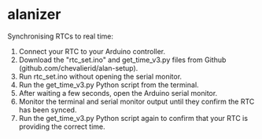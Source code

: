 # alanizer

Synchronising RTCs to real time:

1. Connect your RTC to your Arduino controller.
2. Download the "rtc_set.ino" and get_time_v3.py files from Github (github.com/chevalierid/alan-setup).
3. Run  rtc_set.ino without opening the serial monitor.
4. Run the get_time_v3.py Python script from the terminal.
5. After waiting a few seconds, open the Arduino serial monitor.
6. Monitor the terminal and serial monitor output until they confirm the RTC has been synced.
7. Run the get_time_v3.py Python script again to confirm that your RTC is providing the correct time.